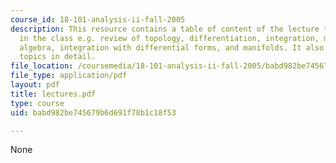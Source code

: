 ```yaml
---
course_id: 18-101-analysis-ii-fall-2005
description: This resource contains a table of content of the lecture topics covered
  in the class e.g. review of topology, differentiation, integration, multi-linear
  algebra, integration with differential forms, and manifolds. It also covers these
  topics in detail.
file_location: /coursemedia/18-101-analysis-ii-fall-2005/babd982be745679b6d691f78b1c18f53_lectures.pdf
file_type: application/pdf
layout: pdf
title: lectures.pdf
type: course
uid: babd982be745679b6d691f78b1c18f53

---
```

None